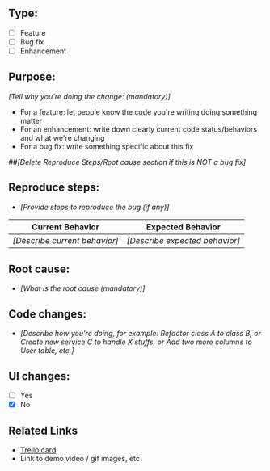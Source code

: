 ## Type:
- [ ] Feature
- [ ] Bug fix
- [ ] Enhancement

## Purpose:
_[Tell why you're doing the change: (mandatory)]_
- For a feature: let people know the code you're writing doing something matter 
- For an enhancement: write down clearly current code status/behaviors and what we're changing 
- For a bug fix: write something specific about this fix

##_[Delete Reproduce Steps/Root cause section if this is NOT a bug fix]_
## Reproduce steps:
- _[Provide steps to reproduce the bug (if any)]_

| Current Behavior | Expected Behavior |
| --- | --- |
| _[Describe current behavior]_ | _[Describe expected behavior]_ |

## Root cause:
- _[What is the root cause (mandatory)]_

## Code changes:
- _[Describe how you're doing, for example: Refactor class A to class B, or Create new service C to handle X stuffs, or Add two more columns to User table, etc.]_

## UI changes:
- [ ] Yes
- [x] No

## Related Links
- [Trello card]()
- Link to demo video / gif images, etc
